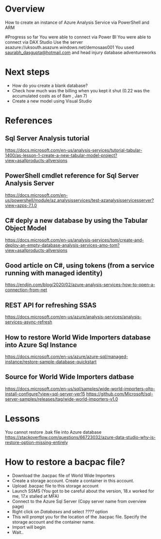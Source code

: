 # Overview
How to create an instance of Azure Analysis Service via PowerShell and ARM

#Progress so far
You were able to connect via Power BI
You were able to connect via DAX Studio
Use the server asazure://uksouth.asazure.windows.net/demosaas001
You used saurabh_dasgupta@hotmail.com and head injury
database adventureworks


# Next steps
- How do you create a blank database?
- Check how much was the billing when you kept it shut  (0.22 was the accumulated costs as of 8am , Jan 7)
- Create a new model using Visual Studio

# References
## Sql Server Analysis tutorial
https://docs.microsoft.com/en-us/analysis-services/tutorial-tabular-1400/as-lesson-1-create-a-new-tabular-model-project?view=asallproducts-allversions

## PowerShell cmdlet reference for Sql Server Analysis Server
https://docs.microsoft.com/en-us/powershell/module/az.analysisservices/test-azanalysisservicesserver?view=azps-7.1.0

## C# deply a new database by using the Tabular Object Model
https://docs.microsoft.com/en-us/analysis-services/tom/create-and-deploy-an-empty-database-analysis-services-amo-tom?view=asallproducts-allversions

## Good article on C#, using tokens (from a service running with managed identity)
https://endjin.com/blog/2020/02/azure-analysis-services-how-to-open-a-connection-from-net

## REST API for refreshing SSAS
https://docs.microsoft.com/en-us/azure/analysis-services/analysis-services-async-refresh

## How to restore World Wide Importers database into Azure Sql Instance
https://docs.microsoft.com/en-us/azure/azure-sql/managed-instance/restore-sample-database-quickstart

## Source for World Wide Importers datbase
https://docs.microsoft.com/en-us/sql/samples/wide-world-importers-oltp-install-configure?view=sql-server-ver15
https://github.com/Microsoft/sql-server-samples/releases/tag/wide-world-importers-v1.0


# Lessons
You cannot restore .bak file into Azure database
https://stackoverflow.com/questions/66723032/azure-data-studio-why-is-restore-option-missing-entirely


# How to restore a bacpac file?
- Download the .bacpac file of World Wide Importers
- Create a storage account. Create a container in this account.
- Upload .bacpac file to this storage account
- Launch SSMS (You got to be careful about the version, 18.x worked for me, 17.x stalled at MFA)
- Connect to the Azure Sql Server (Copy server name from overview page)
- Right click on *Databases* and select *????* option
- This will prompt you for the location of the .bacpac file. Specify the storage account and the container name.
- Import will begin
- Wait..
